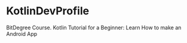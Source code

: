 # KotlinDevProfile
BitDegree Course. Kotlin Tutorial for a Beginner: Learn How to make an Android App
